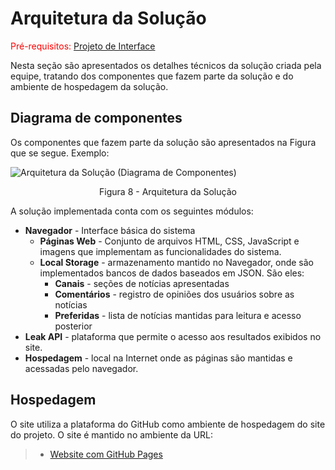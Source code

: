# Arquitetura da Solução

<span style="color:red">Pré-requisitos: <a href="3-Projeto de Interface.md"> Projeto de Interface</a></span>

Nesta seção são apresentados os detalhes técnicos da solução criada pela equipe, tratando dos componentes que fazem parte da solução e do ambiente de hospedagem da solução.

## Diagrama de componentes
Os componentes que fazem parte da solução são apresentados na Figura que se segue.
Exemplo: 


![Arquitetura da Solução (Diagrama de Componentes)](https://user-images.githubusercontent.com/112135152/228979741-235ee67f-70ad-447f-91ae-5907719e9849.jpg)
<center>Figura 8 - Arquitetura da Solução</center>

A solução implementada conta com os seguintes módulos:
- **Navegador** - Interface básica do sistema  
  - **Páginas Web** - Conjunto de arquivos HTML, CSS, JavaScript e imagens que implementam as funcionalidades do sistema.
   - **Local Storage** - armazenamento mantido no Navegador, onde são implementados bancos de dados baseados em JSON. São eles: 
     - **Canais** - seções de notícias apresentadas 
     - **Comentários** - registro de opiniões dos usuários sobre as notícias
     - **Preferidas** - lista de notícias mantidas para leitura e acesso posterior
 - **Leak API** -  plataforma que permite o acesso aos resultados exibidos no site.
 - **Hospedagem** - local na Internet onde as páginas são mantidas e acessadas pelo navegador. 


## Hospedagem
O site utiliza a plataforma do GitHub como ambiente de hospedagem do site do projeto. O site é mantido no ambiente da URL: 

> - [Website com GitHub Pages](https://github.com/ICEI-PUC-Minas-PMV-ADS/pmv-ads-2022-2-e1-proj-web-t6-grupo_2)
